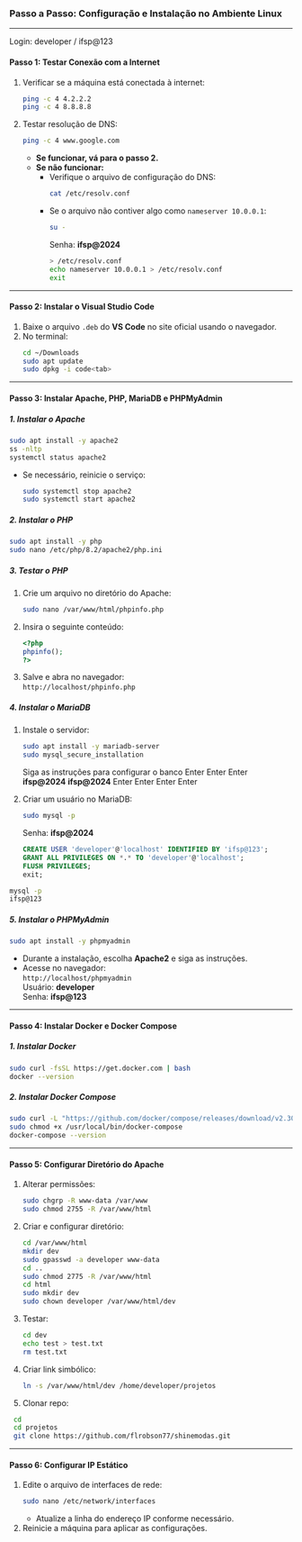 ### Passo a Passo: Configuração e Instalação no Ambiente Linux

---

Login: developer / ifsp@123

#### **Passo 1: Testar Conexão com a Internet**

1. Verificar se a máquina está conectada à internet:
   ```bash
   ping -c 4 4.2.2.2
   ping -c 4 8.8.8.8
   ```

2. Testar resolução de DNS:
   ```bash
   ping -c 4 www.google.com
   ```

   - **Se funcionar, vá para o passo 2.**
   - **Se não funcionar:**
     - Verifique o arquivo de configuração do DNS:
       ```bash
       cat /etc/resolv.conf
       ```
     - Se o arquivo não contiver algo como `nameserver 10.0.0.1`:
       ```bash
       su -
       ```
       Senha: **ifsp@2024**
       ```bash
       > /etc/resolv.conf
       echo nameserver 10.0.0.1 > /etc/resolv.conf
       exit
       ```

---

#### **Passo 2: Instalar o Visual Studio Code**

1. Baixe o arquivo `.deb` do **VS Code** no site oficial usando o navegador.
2. No terminal:
   ```bash
   cd ~/Downloads
   sudo apt update
   sudo dpkg -i code<tab>
   ```

---

#### **Passo 3: Instalar Apache, PHP, MariaDB e PHPMyAdmin**

##### **1. Instalar o Apache**
```bash
sudo apt install -y apache2
ss -nltp
systemctl status apache2
```
- Se necessário, reinicie o serviço:
  ```bash
  sudo systemctl stop apache2
  sudo systemctl start apache2
  ```

##### **2. Instalar o PHP**
```bash
sudo apt install -y php
sudo nano /etc/php/8.2/apache2/php.ini
```

##### **3. Testar o PHP**
1. Crie um arquivo no diretório do Apache:
   ```bash
   sudo nano /var/www/html/phpinfo.php
   ```
2. Insira o seguinte conteúdo:
   ```php
   <?php
   phpinfo();
   ?>
   ```
3. Salve e abra no navegador:  
   `http://localhost/phpinfo.php`

##### **4. Instalar o MariaDB**
1. Instale o servidor:
   ```bash
   sudo apt install -y mariadb-server
   sudo mysql_secure_installation
   ```
   Siga as instruções para configurar o banco
   Enter
   Enter
   Enter
   **ifsp@2024** **ifsp@2024**
   Enter
   Enter
   Enter
   Enter

3. Criar um usuário no MariaDB:
   ```bash
   sudo mysql -p
   ```
   Senha: **ifsp@2024**
   ```sql
   CREATE USER 'developer'@'localhost' IDENTIFIED BY 'ifsp@123';
   GRANT ALL PRIVILEGES ON *.* TO 'developer'@'localhost';
   FLUSH PRIVILEGES;
   exit;
   ```
```bash
mysql -p
ifsp@123
```
##### **5. Instalar o PHPMyAdmin**
```bash
sudo apt install -y phpmyadmin
```
- Durante a instalação, escolha **Apache2** e siga as instruções.
- Acesse no navegador:  
  `http://localhost/phpmyadmin`  
  Usuário: **developer**  
  Senha: **ifsp@123**

---

#### **Passo 4: Instalar Docker e Docker Compose**

##### **1. Instalar Docker**
```bash
sudo curl -fsSL https://get.docker.com | bash
docker --version
```

##### **2. Instalar Docker Compose**
```bash
sudo curl -L "https://github.com/docker/compose/releases/download/v2.30.3/docker-compose-linux-$(uname -m)" -o /usr/local/bin/docker-compose
sudo chmod +x /usr/local/bin/docker-compose
docker-compose --version
```

---

#### **Passo 5: Configurar Diretório do Apache**

1. Alterar permissões:
   ```bash
   sudo chgrp -R www-data /var/www
   sudo chmod 2755 -R /var/www/html
   ```
2. Criar e configurar diretório:
   ```bash
   cd /var/www/html
   mkdir dev
   sudo gpasswd -a developer www-data
   cd ..
   sudo chmod 2775 -R /var/www/html
   cd html
   sudo mkdir dev
   sudo chown developer /var/www/html/dev
   ```
3. Testar:
   ```bash
   cd dev
   echo test > test.txt
   rm test.txt
   ```

4. Criar link simbólico:
   ```bash
   ln -s /var/www/html/dev /home/developer/projetos
   ```
5. Clonar repo:
 ```bash
  cd
  cd projetos
  git clone https://github.com/flrobson77/shinemodas.git
 ```

---

#### **Passo 6: Configurar IP Estático**

1. Edite o arquivo de interfaces de rede:
   ```bash
   sudo nano /etc/network/interfaces
   ```
   - Atualize a linha do endereço IP conforme necessário.
2. Reinicie a máquina para aplicar as configurações.
